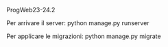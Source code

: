 ProgWeb23-24.2

Per arrivare il server:
python manage.py runserver

Per applicare le migrazioni:
python manage.py migrate
